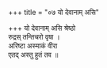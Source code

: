 +++
title = "०७ यो देवानाम् असि"

+++
यो देवानाम् असि श्रेष्ठो  
रुद्रस् तन्तिचरो वृषा ।  
अरिष्टा अस्माकं वीरा  
एतद् अस्तु हुतं तव ॥